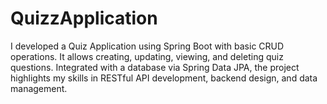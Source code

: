 # QuizzApplication
I developed a Quiz Application using Spring Boot with basic CRUD operations. It allows creating, updating, viewing, and deleting quiz questions. Integrated with a database via Spring Data JPA, the project highlights my skills in RESTful API development, backend design, and data management.
